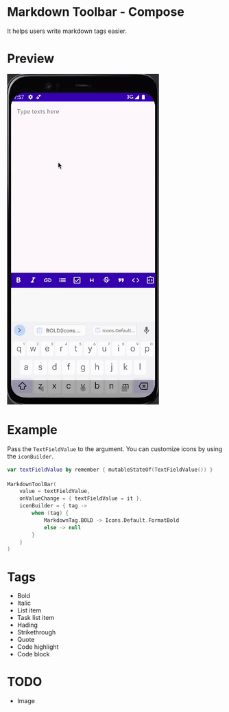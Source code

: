 # Markdown Toolbar - Compose

It helps users write markdown tags easier.

# Preview

![preview](/images/preview.gif)

# Example

Pass the `TextFieldValue` to the argument. You can customize icons by using the `iconBuilder`. 

```kotlin
var textFieldValue by remember { mutableStateOf(TextFieldValue()) }

MarkdownToolBar(
    value = textFieldValue,
    onValueChange = { textFieldValue = it },
    iconBuilder = { tag ->
        when (tag) {
            MarkdownTag.BOLD -> Icons.Default.FormatBold
            else -> null
        }
    }
)
```

# Tags

- Bold
- Italic
- List item
- Task list item
- Hading
- Strikethrough
- Quote
- Code highlight
- Code block

# TODO 

- Image